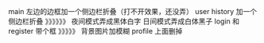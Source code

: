 main 左边的边框加一个侧边栏折叠（打不开效果，还没弄）
user history 加一个侧边栏折叠 》》》》》》
夜间模式弄成黑体白字
日间模式弄成白体黑子
login 和 register 带个框 》》》》》
背景图片加模糊
profile 上面删掉